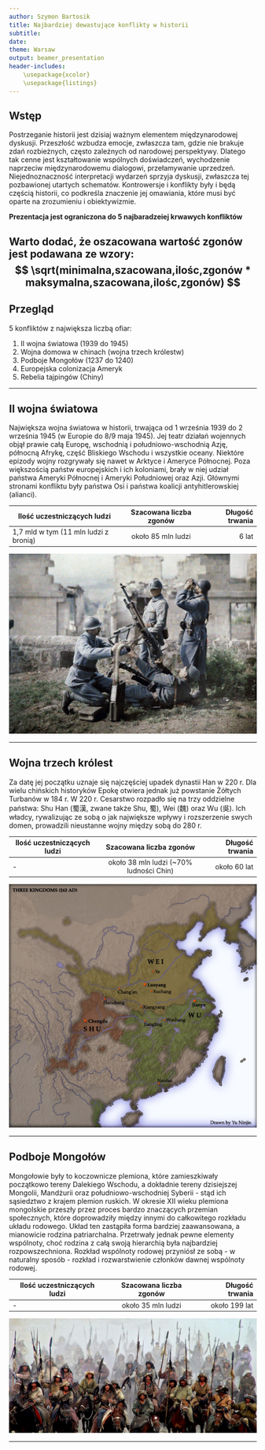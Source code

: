 ```yaml
---
author: Szymon Bartosik
title: Najbardziej dewastujące konflikty w historii
subtitle:
date: 
theme: Warsaw
output: beamer_presentation
header-includes: 
    \usepackage{xcolor}
    \usepackage{listings}
---
```


## Wstęp

Postrzeganie historii jest dzisiaj ważnym elementem międzynarodowej dyskusji. Przeszłość wzbudza emocje, zwłaszcza tam, gdzie nie brakuje zdań rozbieżnych, często zależnych od narodowej perspektywy. Dlatego tak cenne jest kształtowanie wspólnych doświadczeń, wychodzenie naprzeciw międzynarodowemu dialogowi, przełamywanie uprzedzeń. Niejednoznaczność interpretacji wydarzeń sprzyja dyskusji, zwłaszcza tej pozbawionej utartych schematów. Kontrowersje i konflikty były i będą częścią historii, co podkreśla znaczenie jej omawiania, które musi być oparte na zrozumieniu i obiektywizmie.

**Prezentacja jest ograniczona do 5 najbaradzeiej krwawych konfliktów**

Warto dodać, że oszacowana wartość zgonów jest podawana ze wzory: 
$$ \sqrt(minimalna,szacowana,ilośc,zgonów * maksymalna,szacowana,ilośc,zgonów) $$
---

## Przegląd

5 konfliktów z największa liczbą ofiar:

1. II wojna światowa (1939 do 1945)
2. Wojna domowa w chinach (wojna trzech królestw)
3. Podboje Mongołów (1237 do 1240)
4. Europejska colonizacja Ameryk
5. Rebelia tajpingów (Chiny)
---

## II wojna światowa

Największa wojna światowa w historii, trwająca od 1 września 1939 do 2 września 1945 (w Europie do 8/9 maja 1945). Jej teatr działań wojennych objął prawie całą Europę, wschodnią i południowo-wschodnią Azję, północną Afrykę, część Bliskiego Wschodu i wszystkie oceany. Niektóre epizody wojny rozgrywały się nawet w Arktyce i Ameryce Północnej. Poza większością państw europejskich i ich koloniami, brały w niej udział państwa Ameryki Północnej i Ameryki Południowej oraz Azji. Głównymi stronami konfliktu były państwa Osi i państwa koalicji antyhitlerowskiej (alianci).  

| Ilość uczestniczących ludzi        | Szacowana liczba zgonów           | Długość trwania |
| ------------- |:-------------:| -----:|
| 1,7 mld w tym (11 mln ludzi z bronią)           | około 85 mln ludzi | 6 lat |
![](9.jpg)

---

## Wojna trzech królest

Za datę jej początku uznaje się najczęściej upadek dynastii Han w 220 r. Dla wielu chińskich historyków Epokę otwiera jednak już powstanie Żółtych Turbanów w 184 r. W 220 r. Cesarstwo rozpadło się na trzy oddzielne państwa: Shu Han (蜀漢, zwane także Shu, 蜀), Wei (魏) oraz Wu (吳). Ich władcy, rywalizując ze sobą o jak największe wpływy i rozszerzenie swych domen, prowadzili nieustanne wojny między sobą do 280 r.

| Ilość uczestniczących ludzi        | Szacowana liczba zgonów           | Długość trwania |
| ------------- |:-------------:| -----:|
|     -      | około 38 mln ludzi (~70% ludności Chin) | około 60 lat |
![](7.jpg)

---

## Podboje Mongołów

Mongołowie były to koczownicze plemiona, które zamieszkiwały początkowo tereny Dalekiego Wschodu, a dokładnie tereny dzisiejszej Mongolii, Mandżurii oraz południowo-wschodniej Syberii - stąd ich sąsiedztwo z krajem plemion ruskich. W okresie XII wieku plemiona mongolskie przeszły przez proces bardzo znaczących przemian społecznych, które doprowadziły między innymi do całkowitego rozkładu układu rodowego. Układ ten zastąpiła forma bardziej zaawansowana, a mianowicie rodzina patriarchalna. Przetrwały jednak pewne elementy wspólnoty, choć rodzina z całą swoją hierarchią była najbardziej rozpowszechniona. Rozkład wspólnoty rodowej przyniósł ze sobą - w naturalny sposób - rozkład i rozwarstwienie członków dawnej wspólnoty rodowej.

| Ilość uczestniczących ludzi        | Szacowana liczba zgonów           | Długość trwania |
| ------------- |:-------------:| -----:|
|     -      | około 35 mln ludzi  | około 199 lat |
![](5.jpg)

---
